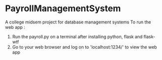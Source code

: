 # PayrollManagementSystem
A college midsem project for database management systems
To run the web app :
1. Run the payroll.py on a terminal after installing python, flask and flask-wtf
2. Go to your web browser and log on to 'localhost:1234/' to view the web app
